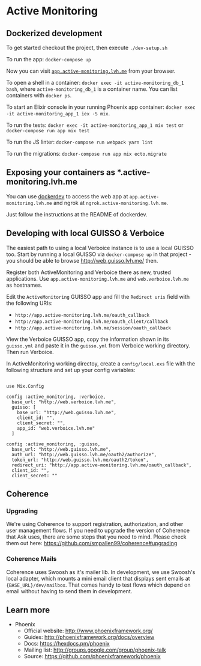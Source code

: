 # Active Monitoring

## Dockerized development

To get started checkout the project, then execute `./dev-setup.sh`

To run the app: `docker-compose up`

Now you can visit [`app.active-monitoring.lvh.me`](app.active-monitoring.lvh.me) from your browser.

To open a shell in a container: `docker exec -it active-monitoring_db_1 bash`, where `active-monitoring_db_1` is a container name. You can list containers with `docker ps`.

To start an Elixir console in your running Phoenix app container: `docker exec -it active-monitoring_app_1 iex -S mix`.

To run the tests: `docker exec -it active-monitoring_app_1 mix test` or `docker-compose run app mix test`

To run the JS linter: `docker-compose run webpack yarn lint`

To run the migrations: `docker-compose run app mix ecto.migrate`

## Exposing your containers as *.active-monitoring.lvh.me

You can use [dockerdev](https://github.com/waj/dockerdev) to access the web app at `app.active-monitoring.lvh.me` and ngrok at `ngrok.active-monitoring.lvh.me`.

Just follow the instructions at the README of dockerdev.

## Developing with local GUISSO & Verboice

The easiest path to using a local Verboice instance is to use a local GUISSO too. Start by running a local GUISSO via `docker-compose up` in that project - you should be able to browse http://web.guisso.lvh.me/ then.

Register both ActiveMonitoring and Verboice there as new, trusted applications. Use `app.active-monitoring.lvh.me` and `web.verboice.lvh.me` as hostnames. 

Edit the `ActiveMonitoring` GUISSO app and fill the `Redirect uris` field with the following URIs:

 - `http://app.active-monitoring.lvh.me/oauth_callback`
 - `http://app.active-monitoring.lvh.me/oauth_client/callback`
 - `http://app.active-monitoring.lvh.me/session/oauth_callback`

View the Verboice GUISSO app, copy the information shown in its `guisso.yml` and paste it in the `guisso.yml` from Verboice working directory. Then run Verboice.

In ActiveMonitoring working directoy, create a `config/local.exs` file with the following structure and set up your config variables:

```

use Mix.Config

config :active_monitoring, :verboice,
  base_url: "http://web.verboice.lvh.me",
  guisso: [
    base_url: "http://web.guisso.lvh.me",
    client_id: "",
    client_secret: "",
    app_id: "web.verboice.lvh.me"
  ]

config :active_monitoring, :guisso,
  base_url: "http://web.guisso.lvh.me",
  auth_url: "http://web.guisso.lvh.me/oauth2/authorize",
  token_url: "http://web.guisso.lvh.me/oauth2/token",
  redirect_uri: "http://app.active-monitoring.lvh.me/oauth_callback",
  client_id: "",
  client_secret: ""

```

## Coherence

### Upgrading

We're using Coherence to support registration, authorization, and other user management flows.
If you need to upgrade the version of Coherence that Ask uses, there are some steps that you need to mind.
Please check them out here: https://github.com/smpallen99/coherence#upgrading

### Coherence Mails

Coherence uses Swoosh as it's mailer lib. In development, we use Swoosh's local adapter, which
mounts a mini email client that displays sent emails at `{BASE_URL}/dev/mailbox`. That comes handy
to test flows which depend on email without having to send them in development.

## Learn more

* Phoenix
  * Official website: http://www.phoenixframework.org/
  * Guides: http://phoenixframework.org/docs/overview
  * Docs: https://hexdocs.pm/phoenix
  * Mailing list: http://groups.google.com/group/phoenix-talk
  * Source: https://github.com/phoenixframework/phoenix
